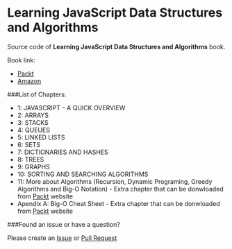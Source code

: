 Learning JavaScript Data Structures and Algorithms
====================================

Source code of **Learning JavaScript Data Structures and Algorithms** book.

Book link:
  - [Packt](https://www.packtpub.com/application-development/learning-javascript-data-structures-and-algorithms)
  - [Amazon](http://www.amazon.com/gp/product/1783554878/ref=as_li_tl?ie=UTF8&camp=1789&creative=9325&creativeASIN=1783554878&linkCode=as2&tag=loiagron-20&linkId=7VBQ7OMJ47XY7MUV)


###List of Chapters:
  
* 1: JAVASCRIPT – A QUICK OVERVIEW
* 2: ARRAYS
* 3: STACKS
* 4: QUEUES
* 5: LINKED LISTS
* 6: SETS
* 7: DICTIONARIES AND HASHES
* 8: TREES
* 9: GRAPHS
* 10: SORTING AND SEARCHING ALGORITHMS
* 11: More about Algorithms (Recursion, Dynamic Programing, Greedy Algorithms and Big-O Notation) - Extra chapter that can be donwloaded from [Packt](https://www.packtpub.com/application-development/learning-javascript-data-structures-and-algorithms) website
* Apendix A: Big-O Cheat Sheet - Extra chapter that can be donwloaded from [Packt](https://www.packtpub.com/application-development/learning-javascript-data-structures-and-algorithms) website

###Found an issue or have a question?

Please create an [Issue](https://github.com/loiane/javascript-datastructures-algorithms/issues) or [Pull Request](https://github.com/loiane/javascript-datastructures-algorithms/pulls) 
